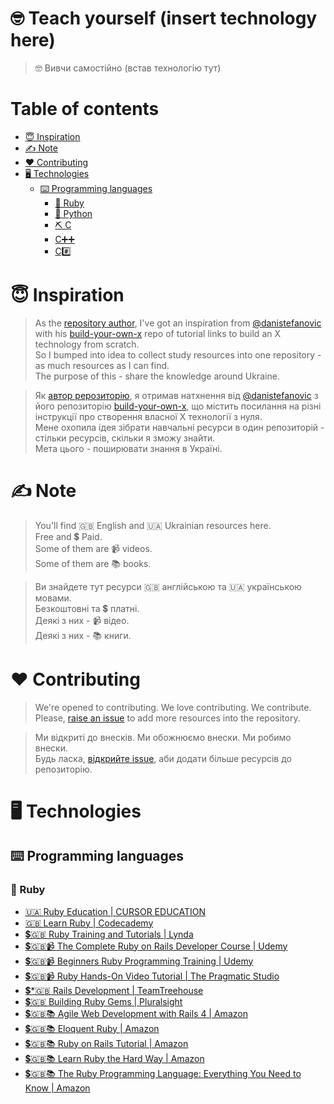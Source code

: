 # 🤓 Teach yourself (insert technology here)
> 🤓 Вивчи самостійно (встав технологію тут)

<!-- START doctoc generated TOC please keep comment here to allow auto update -->
<!-- DON'T EDIT THIS SECTION, INSTEAD RE-RUN doctoc TO UPDATE -->
# Table of contents

- [😇 Inspiration](#-inspiration)
- [✍️ Note](#%EF%B8%8F-note)
- [❤️ Contributing](#-contributing)
- [🖥 Technologies](#%F0%9F%96%A5-technologies)
  - [⌨️ Programming languages](#-programming-languages)
    - [💎 Ruby](#-ruby)
    - [🐍 Python](#-python)
    - [⛏ С](#%E2%9B%8F-%D1%81)
    - [С➕➕](#%D1%81)
    - [С#️⃣](#%D1%81%EF%B8%8F%E2%83%A3)

<!-- END doctoc generated TOC please keep comment here to allow auto update -->


# 😇 Inspiration

> As the [repository author](https://github.com/faradzhev), I've got an inspiration from [@danistefanovic](https://github.com/danistefanovic) with his [build-your-own-x](https://github.com/danistefanovic/build-your-own-x) repo of tutorial links to build an X technology from scratch.<br>
So I bumped into idea to collect study resources into one repository - as much resources as I can find.<br>
The purpose of this - share the knowledge around Ukraine.

> Як [автор рерозиторію](https://github.com/faradzhev), я отримав натхнення від [@danistefanovic](https://github.com/danistefanovic) з його репозиторію [build-your-own-x](https://github.com/danistefanovic/build-your-own-x), що містить посилання на різні інструкції про створення власної X технології з нуля.<br>
Мене охопила ідея зібрати навчальні ресурси в один репозиторій - стільки ресурсів, скільки я зможу знайти.<br>
Мета цього - поширювати знання в Україні.

# ✍️ Note

> You'll find 🇬🇧 English and 🇺🇦 Ukrainian resources here.<br>
Free and 💲 Paid.<br>
Some of them are 📹 videos.<br>
Some of them are 📚 books.

> Ви знайдете тут ресурси 🇬🇧 англійською та 🇺🇦 українською мовами.<br>
Безкоштовні та 💲 платні.<br>
Деякі з них - 📹 відео.<br>
Деякі з них - 📚 книги.

# ❤️ Contributing
> We're opened to contributing. We love contributing. We contribute.<br>
Please, [raise an issue](https://github.com/thestd/teach-yourself-x/issues/new) to add more resources into the repository.

> Ми відкриті до внесків. Ми обожнюємо внески. Ми робимо внески.<br>
Будь ласка, [відкрийте issue](https://github.com/thestd/teach-yourself-x/issues/new), аби додати більше ресурсів до репозиторію.

# 🖥 Technologies
## ⌨️ Programming languages

<!-- ### ⛏ С
* [🇬🇧 item 1](#link1)
* [🇺🇦 item 2](#link2)

### С➕➕
* [💲🇬🇧 item 1](#link1)
* [🇺🇦 item 2](#link2)

### С#️⃣
* [🇬🇧 item 1](#link1)
* [💲🇺🇦 item 2](#link2)

### 🐍 Python
* [🇬🇧 item 1](#link1)
* [💲🇺🇦 item 2](#link2) -->

### 💎 Ruby
* [🇺🇦 Ruby Education | CURSOR EDUCATION](https://cursor.education/uk)
* [🇬🇧 Learn Ruby | Codecademy](https://www.codecademy.com/learn/learn-ruby)
* [💲🇬🇧 Ruby Training and Tutorials | Lynda](https://www.lynda.com/Ruby-training-tutorials/303-0.html)
* [💲🇬🇧📹 The Complete Ruby on Rails Developer Course | Udemy](https://www.udemy.com/the-complete-ruby-on-rails-developer-course/)
* [💲🇬🇧📹 Beginners Ruby Programming Training | Udemy](https://www.udemy.com/ruby-programming/)
* [💲🇬🇧📹 Ruby Hands-On Video Tutorial | The Pragmatic Studio](https://pragmaticstudio.com/ruby)
* [💲*🇬🇧 Rails Development | TeamTreehouse](https://teamtreehouse.com/tracks/rails-development)
* [💲🇬🇧 Building Ruby Gems | Pluralsight](https://www.pluralsight.com/courses/building-ruby-gems)
* [💲🇬🇧📚 Agile Web Development with Rails 4 | Amazon](https://www.amazon.com/gp/product/1937785564/?tag=c9cc-20)
* [💲🇬🇧📚 Eloquent Ruby | Amazon](https://www.amazon.com/gp/product/0321584104/?tag=c9cc-20)
* [💲🇬🇧📚 Ruby on Rails Tutorial | Amazon](https://www.amazon.com/gp/product/0321832051/?tag=c9cc-20)
* [💲🇬🇧📚 Learn Ruby the Hard Way | Amazon](https://www.amazon.com/gp/product/032188499X/?tag=c9cc-20)
* [💲🇬🇧📚 The Ruby Programming Language: Everything You Need to Know | Amazon](https://www.amazon.com/gp/product/0596516177/?tag=c9cc-20)
